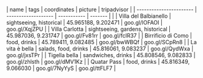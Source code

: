 | name                    | tags                             | coordinates         | picture       | tripadvisor   |
| ----------------------- | -------------------              | -----------         | -------       |               |
| Villa del Balbianello   | sightseeing, historical          | 45.965188, 9.202471 | goo.gl/lOFAOI | goo.gl/XqjZPU |
| Villa Carlotta          | sightseeing, gardens, historical | 45.987036, 9.231747 | goo.gl/Fv81rr | goo.gl/fcIR37 |
| Birrificio di Como      | food, drinks                     | 45.789411, 9.082485 | goo.gl/bwWBQf | goo.gl/SCpRn8 |
| La vita è bella         | salads, food, drinks             | 45.816061, 9.083237 | goo.gl/QydWxa | goo.gl/jxsTPr |
| Tigella bella           | sandwiches, drinks               | 45.808546, 9.082833 | goo.gl/zhlsth | goo.gl/dMV1Kz |
| Quatar Pass             | food, drinks                     | 45.816349, 9.066030 | goo.gl/7NyYyS | goo.gl/ttFLF7 |
